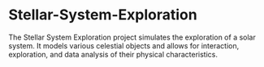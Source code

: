 # Stellar-System-Exploration

The Stellar System Exploration project simulates the exploration of a solar system. It models various celestial objects  and allows for interaction, exploration, and data analysis of their physical characteristics.
